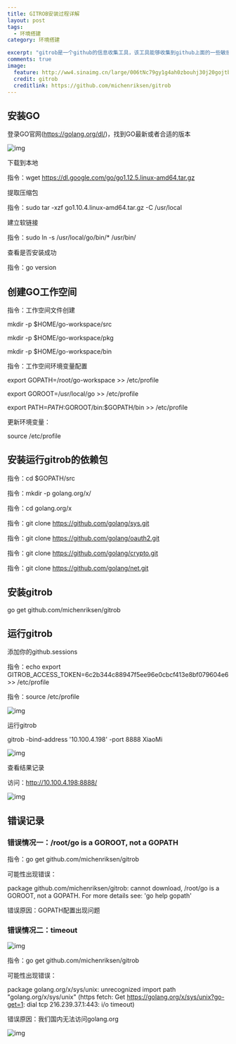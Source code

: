 ```yaml
---
title: GITROB安装过程详解
layout: post
tags:
  - 环境搭建
category: 环境搭建

excerpt: "gitrob是一个github的信息收集工具，该工具能够收集到github上面的一些敏感信息，这里我们主要介绍在KALI下，gitrob的安装过程。"
comments: true
image:
  feature: http://ww4.sinaimg.cn/large/006tNc79gy1g4ah0zbouhj30j20gojtb.jpg
  credit: gitrob
  creditlink: https://github.com/michenriksen/gitrob
---
```


## 安装GO

登录GO官网(https://golang.org/dl/)，找到GO最新或者合适的版本

 

![img](http://ww1.sinaimg.cn/large/006tNc79gy1g4agldzqwjj30te0i4dho.jpg)

 

下载到本地

指令：wget https://dl.google.com/go/go1.12.5.linux-amd64.tar.gz

 

提取压缩包

指令：sudo tar -xzf go1.10.4.linux-amd64.tar.gz -C /usr/local

 

建立软链接

指令：sudo ln -s /usr/local/go/bin/* /usr/bin/

 

查看是否安装成功

指令：go version

## 创建GO工作空间

指令：工作空间文件创建

 

mkdir -p $HOME/go-workspace/src

mkdir -p $HOME/go-workspace/pkg

mkdir -p $HOME/go-workspace/bin

 

指令：工作空间环境变量配置

 

export GOPATH=/root/go-workspace >> /etc/profile

export GOROOT=/usr/local/go >> /etc/profile

export PATH=$PATH:$GOROOT/bin:$GOPATH/bin >> /etc/profile

 

更新环境变量：

 

source /etc/profile

## 安装运行gitrob的依赖包

指令：cd $GOPATH/src

指令：mkdir -p golang.org/x/

指令：cd golang.org/x

指令：git clone https://github.com/golang/sys.git

指令：git clone https://github.com/golang/oauth2.git

指令：git clone https://github.com/golang/crypto.git

指令：git clone https://github.com/golang/net.git

 

## 安装gitrob

go get github.com/michenriksen/gitrob

 

## 运行gitrob

添加你的github.sessions

 

指令：echo export GITROB_ACCESS_TOKEN=6c2b344c88947f5ee96e0cbcf413e8bf079604e6 >> /etc/profile

 

指令：source /etc/profile

 

![img](http://ww3.sinaimg.cn/large/006tNc79gy1g4aglhoc7kj30sh0btaar.jpg)

 

运行gitrob

 

gitrob -bind-address '10.100.4.198' -port 8888 XiaoMi

 

![img](http://ww2.sinaimg.cn/large/006tNc79gy1g4aglfuva3j30ml0c674r.jpg)

 

查看结果记录

 

访问：http://10.100.4.198:8888/

![img](http://ww2.sinaimg.cn/large/006tNc79gy1g4agles3g9j30ve0erdgv.jpg)

 

 

## 错误记录

 

### 错误情况一：/root/go is a GOROOT, not a GOPATH

 

指令：go get github.com/michenriksen/gitrob

 

可能性出现错误：

package github.com/michenriksen/gitrob: cannot download, /root/go is a GOROOT, not a GOPATH. For more details see: 'go help gopath'

 

错误原因：GOPATH配置出现问题

 

### 错误情况二：timeout

 

![img](http://ww1.sinaimg.cn/large/006tNc79gy1g4aglgclclj30q9031q2w.jpg)

 

指令：go get github.com/michenriksen/gitrob

 

可能性出现错误：

package golang.org/x/sys/unix: unrecognized import path "golang.org/x/sys/unix" (https fetch: Get https://golang.org/x/sys/unix?go-get=1: dial tcp 216.239.37.1:443: i/o timeout)

 

错误原因：我们国内无法访问golang.org

![img](http://ww2.sinaimg.cn/large/006tNc79gy1g4aglgqo8cj316903nmxg.jpg)